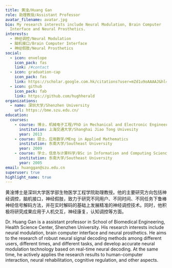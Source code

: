 ```yaml
---
title: 黄淦/Huang Gan
role: 助理教授/Assistant Professor
avatar_filename: avatar.jpg
bio: My research interests include Neural Modulation, Brain Computer
  Interface and Neural Prosthetics.
interests:
  - 神经调控/Neural Modulation
  - 脑机接口/Brain Computer Interface
  - 神经假肢/Neural Prosthetics
social:
  - icon: envelope
    icon_pack: fas
    link: /#contact
  - icon: graduation-cap
    icon_pack: fas
    link: https://scholar.google.com.hk/citations?user=mZd1u9oAAAAJ&hl=zh-CN
  - icon: github
    icon_pack: fab
    link: https://github.com/hughherald
organizations:
  - name: 深圳大学/Shenzhen University
    url: https://bme.szu.edu.cn/
education:
  courses:
    - course: 博士，机械电子工程/PhD in Mechanical and Electronic Engineering
      institution: 上海交通大学/Shanghai Jiao Tong Univesity
      year: 2013
    - course: 硕士，应用数学/MEng in Applied Mathematics
      institution: 东南大学/Southeast University
      year: 2009
    - course: 学士，信息与计算科学/BSc in Information and Computing Science
      institution: 东南大学/Southeast University
      year: 2005
email: huanggan@szu.edu.cn
superuser: true
highlight_name: true
---
```

黄淦博士是深圳大学医学部生物医学工程学院助理教授。他的主要研究方向包括神经调控，脑机接口，神经假肢，致力于研究不同用户、不同时间、不同任务下鲁棒神经信号解码方法，并在实时解码的基础上发展精准的神经调控技术。同时，他积极将研究成果应用于人机交互，神经康复，认知调控等方面。

Dr. Huang Gan is a assistant professor in School of Biomedical Engineering, Health Science Center, Shenzhen University. His research interests include neural modulation, brain computer interface and neural prosthetics. He aims to the research of robust neural signal decoding methods among different users, different times, and different tasks, and develop accurate neural modulation technology based on real-time neural decoding. At the same time, he actively applies the research results to human-computer interaction, neural rehabilitation, cognitive regulation, and other aspects.

<!--{{< icon name="download" pack="fas" >}} Download my {{< staticref "media/demo_resume.pdf" "newtab" >}}resumé{{< /staticref >}}.-->
